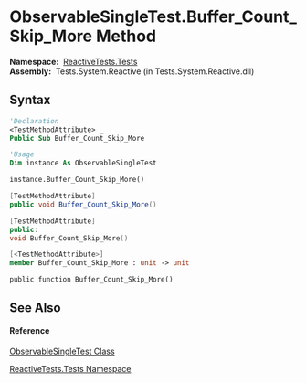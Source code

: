 # ObservableSingleTest.Buffer\_Count\_Skip\_More Method

**Namespace:**  [ReactiveTests.Tests](ReactiveTests.Tests\ReactiveTests.Tests.md)  
**Assembly:**  Tests.System.Reactive (in Tests.System.Reactive.dll)

## Syntax

```vb
'Declaration
<TestMethodAttribute> _
Public Sub Buffer_Count_Skip_More
```

```vb
'Usage
Dim instance As ObservableSingleTest

instance.Buffer_Count_Skip_More()
```

```csharp
[TestMethodAttribute]
public void Buffer_Count_Skip_More()
```

```c++
[TestMethodAttribute]
public:
void Buffer_Count_Skip_More()
```

```fsharp
[<TestMethodAttribute>]
member Buffer_Count_Skip_More : unit -> unit 
```

```jscript
public function Buffer_Count_Skip_More()
```

## See Also

#### Reference

[ObservableSingleTest Class](ObservableSingleTest\ObservableSingleTest.md)

[ReactiveTests.Tests Namespace](ReactiveTests.Tests\ReactiveTests.Tests.md)




